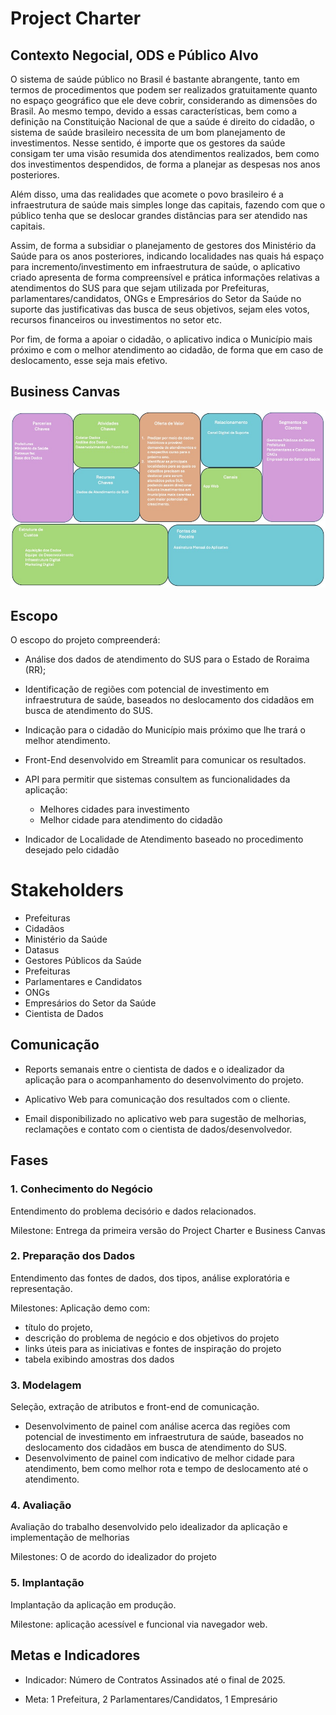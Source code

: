 # Project Charter

## Contexto Negocial, ODS e Público Alvo

O sistema de saúde público no Brasil é bastante abrangente, tanto em termos de procedimentos que podem 
ser realizados gratuitamente quanto no espaço geográfico que ele deve cobrir, considerando as dimensões do Brasil. 
Ao mesmo tempo, devido a essas características, bem como a definição na Constituição Nacional de que a saúde é
direito do cidadão, o sistema de saúde brasileiro necessita de um bom planejamento de investimentos. Nesse sentido, 
é importe que os gestores da saúde consigam ter uma visão resumida dos atendimentos realizados, bem como dos investimentos 
despendidos, de forma a planejar as despesas nos anos posteriores.

Além disso, uma das realidades que acomete o povo brasileiro é a infraestrutura de saúde mais 
simples longe das capitais, fazendo com que o público tenha que se deslocar grandes distâncias 
para ser atendido nas capitais. 

Assim, de forma a subsidiar o planejamento de gestores dos Ministério da Saúde para os anos posteriores, indicando localidades nas quais há espaço para incremento/investimento em infraestrutura de 
saúde, o aplicativo criado apresenta de forma compreensível e prática informações relativas a atendimentos do SUS para que sejam 
utilizada por Prefeituras, parlamentares/candidatos, ONGs e Empresários do Setor da Saúde 
no suporte das justificativas das busca de seus objetivos, sejam eles votos, recursos financeiros ou investimentos no setor etc.
         
Por fim, de forma a apoiar o cidadão, o aplicativo indica o Município mais próximo e com o melhor atendimento
ao cidadão, de forma que em caso de deslocamento, esse seja mais efetivo.

## Business Canvas

![Business Canvas](/docs/business_docs/imgs/business_canvas.jpg)

## Escopo

O escopo do projeto compreenderá:

* Análise dos dados de atendimento do SUS para o Estado de Roraima (RR); 

* Identificação de regiões com potencial de investimento em infraestrutura de saúde, baseados no deslocamento dos cidadãos em busca de atendimento do SUS.

* Indicação para o cidadão do Município mais próximo que lhe trará o melhor atendimento.

* Front-End desenvolvido em Streamlit para comunicar os resultados.

* API para permitir que sistemas consultem as funcionalidades da aplicação:
  * Melhores cidades para investimento
  * Melhor cidade para atendimento do cidadão

* Indicador de Localidade de Atendimento baseado no procedimento desejado pelo cidadão

# Stakeholders

* Prefeituras
* Cidadãos 
* Ministério da Saúde 
* Datasus
* Gestores Públicos da Saúde 
* Prefeituras
* Parlamentares e Candidatos 
* ONGs
* Empresários do Setor da Saúde
* Cientista de Dados

## Comunicação

* Reports semanais entre o cientista de dados e o idealizador da aplicação para o acompanhamento do desenvolvimento do projeto.

* Aplicativo Web para comunicação dos resultados com o cliente.

* Email disponibilizado no aplicativo web para sugestão de melhorias, reclamações e contato com o cientista de dados/desenvolvedor.

## Fases

### 1. Conhecimento do Negócio

Entendimento do problema decisório e dados relacionados.

Milestone: Entrega da primeira versão do Project Charter e Business Canvas

### 2. Preparação dos Dados

Entendimento das fontes de dados, dos tipos, análise exploratória e representação.

Milestones: Aplicação demo com:

* título do projeto, 
* descrição do problema de negócio e dos objetivos do projeto 
* links úteis para as iniciativas e fontes de inspiração do projeto 
* tabela exibindo amostras dos dados

### 3. Modelagem

Seleção, extração de atributos e front-end de comunicação.

* Desenvolvimento de painel com análise acerca das regiões com potencial de investimento em infraestrutura de saúde, baseados no deslocamento dos cidadãos em busca de atendimento do SUS.
* Desenvolvimento de painel com indicativo de melhor cidade para atendimento, bem como melhor rota e tempo de deslocamento até o atendimento.

### 4. Avaliação

Avaliação do trabalho desenvolvido pelo idealizador da aplicação e implementação de melhorias

Milestones: O de acordo do idealizador do projeto 


### 5. Implantação

Implantação da aplicação em produção.

Milestone: aplicação acessível e funcional via navegador web.


## Metas e Indicadores

*  Indicador: Número de Contratos Assinados até o final de 2025.

  * Meta: 1 Prefeitura,  2 Parlamentares/Candidatos, 1 Empresário


